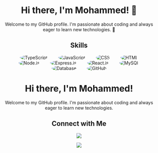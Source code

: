 <div align="center">
  <h1>Hi there, I'm Mohammed! 👋</h1>
  <p>Welcome to my GitHub profile. I'm passionate about coding and always eager to learn new technologies. 🚀</p>
</div>

<h2 align="center">Skills</h2>
<p align="center">
  <img src="https://img.icons8.com/color/96/000000/typescript.png" alt="TypeScript" style="margin: 0 15px; border-radius: 50%;">
  <img src="https://img.icons8.com/color/96/000000/javascript.png" alt="JavaScript" style="margin: 0 15px; border-radius: 50%;">
  <img src="https://img.icons8.com/color/96/000000/css.png" alt="CSS" style="margin: 0 15px; border-radius: 50%;">
  <img src="https://img.icons8.com/color/96/000000/html.png" alt="HTML" style="margin: 0 15px; border-radius: 50%;">
  <img src="https://img.icons8.com/color/96/000000/nodejs.png" alt="Node.js" style="margin: 0 15px; border-radius: 50%;">
  <img src="https://img.icons8.com/color/96/000000/express.png" alt="Express.js" style="margin: 0 15px; border-radius: 50%;">
  <img src="https://img.icons8.com/color/96/000000/react-native.png" alt="React.js" style="margin: 0 15px; border-radius: 50%;">
  <img src="https://img.icons8.com/color/96/000000/mysql.png" alt="MySQL" style="margin: 0 15px; border-radius: 50%;">
  <img src="https://img.icons8.com/color/96/000000/database.png" alt="Database" style="margin: 0 15px; border-radius: 50%;">
  <img src="https://img.icons8.com/ios-filled/100/000000/github.png" alt="GitHub" style="margin: 0 15px; border-radius: 50%;">
</p>
  
</p>
<div align="center">
  <h1>Hi there, I'm Mohammed!</h1>
  <p>Welcome to my GitHub profile. I'm passionate about coding and always eager to learn new technologies.</p>
</div>
<h2 align="center">Connect with Me</h2>
<p align="center">
  <a href="https://www.linkedin.com/in/mohammed-hussein-3b425728a/"><img src="https://img.shields.io/badge/LinkedIn-Connect-blue"></a>
</p>
 
<p align="center" >
    <a href="https://www.codewars.com/users/ham-oudi">
      <img src="https://github.r2v.ch/codewars?user=ham-oudi&theme=gradient" />
    </a>
</p>
